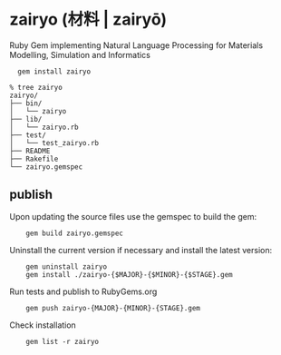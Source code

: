 # zairyo (材料 | zairyō)
Ruby Gem  implementing Natural Language Processing for Materials Modelling, Simulation and Informatics

```
  gem install zairyo
```



```
% tree zairyo
zairyo/
├── bin/
│   └── zairyo
├── lib/
│   └── zairyo.rb
├── test/
│   └── test_zairyo.rb
├── README
├── Rakefile
└── zairyo.gemspec
```


## publish

Upon updating the source files use the gemspec to build the gem:
```shell
	gem build zairyo.gemspec
```
Uninstall the current version if necessary and install the latest version:
```shell
	gem uninstall zairyo
	gem install ./zairyo-{$MAJOR}-{$MINOR}-{$STAGE}.gem
```
Run tests and publish to RubyGems.org
```shell
	gem push zairyo-{MAJOR}-{MINOR}-{STAGE}.gem
```
Check installation
```shell
	gem list -r zairyo
```
